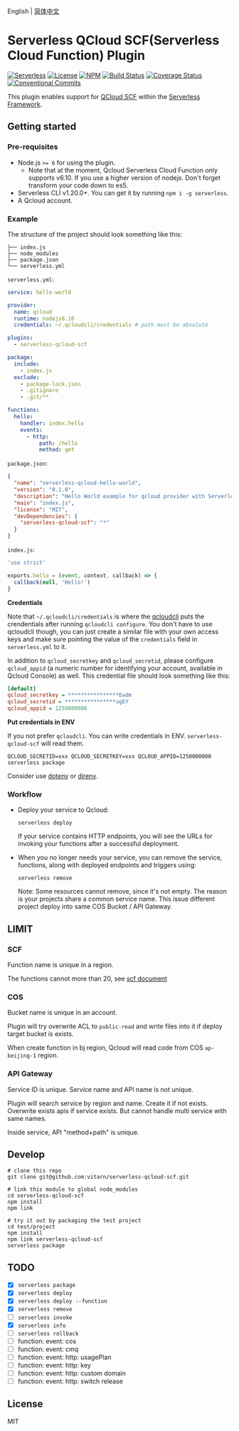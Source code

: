 English | [简体中文](./README.zh-CN.md)

# Serverless QCloud SCF(Serverless Cloud Function) Plugin

[![Serverless][ico-serverless]][link-serverless]
[![License][ico-license]][link-license]
[![NPM][ico-npm]][link-npm]
[![Build Status][ico-build]][link-build]
[![Coverage Status][ico-codecov]][link-codecov]
[![Conventional Commits][ico-commit]][link-commit]

This plugin enables support for [QCloud SCF][link-qcloud-scf] within the [Serverless Framework][link-gh-serverless].

## Getting started

### Pre-requisites

* Node.js `>= 6` for using the plugin.
  * Note that at the moment, Qcloud Serverless Cloud Function only supports v6.10. If you use a higher version of nodejs. Don't forget transform your code down to es5.
* Serverless CLI v1.20.0+. You can get it by running `npm i -g serverless`.
* A Qcloud account.

### Example

The structure of the project should look something like this:

```
├── index.js
├── node_modules
├── package.json
└── serverless.yml
```

`serverless.yml`:

```yaml
service: hello-world

provider:
  name: qcloud
  runtime: nodejs6.10
  credentials: ~/.qcloudcli/credentials # path must be absolute

plugins:
  - serverless-qcloud-scf

package:
  include:
    - index.js
  exclude:
    - package-lock.json
    - .gitignore
    - .git/**

functions:
  hello:
    handler: index.hello
    events:
      - http:
          path: /hello
          method: get
```

`package.json`:

```json
{
  "name": "serverless-qcloud-hello-world",
  "version": "0.1.0",
  "description": "Hello World example for qcloud provider with Serverless Framework.",
  "main": "index.js",
  "license": "MIT",
  "devDependencies": {
    "serverless-qcloud-scf": "*"
  }
}
```

`index.js`:

```javascript
'use strict'

exports.hello = (event, context, callback) => {
  callback(null, 'Hello!')
}
```

**Credentials**

Note that `~/.qcloudcli/credentials` is where the [qcloudcli][link-qcloud-cli] puts the crendentials after running `qcloudcli configure`. You don't have to use qcloudcli though, you can just create a similar file with your own access keys and make sure pointing the value of the `credentials` field in `serverless.yml` to it.

In addition to `qcloud_secretkey` and `qcloud_secretid`, please configure `qcloud_appid` (a numeric number for identifying your account, available in Qcloud Console) as well. This credential file should look something like this:

```ini
[default]
qcloud_secretkey = ****************Ewdm
qcloud_secretid = ****************ugEY
qcloud_appid = 1250000000
```

**Put credentials in ENV**

If you not prefer `qcloudcli`. You can write credentials in ENV. `serverless-qcloud-scf` will read them.

`QCLOUD_SECRETID=xxx QCLOUD_SECRETKEY=xxx QCLOUD_APPID=1250000000 serverless package`

Consider use [dotenv][link-gh-dotenv] or [direnv][link-gh-direnv].

### Workflow

* Deploy your service to Qcloud:

  ```console
  serverless deploy
  ```

  If your service contains HTTP endpoints, you will see the URLs for invoking your functions after a successful deployment.

* When you no longer needs your service, you can remove the service, functions, along with deployed endpoints and triggers using:

  ```console
  serverless remove
  ```

  Note: Some resources cannot remove, since it's not empty. The reason is your projects share a common service name. This issue different project deploy into same COS Bucket / API Gateway.

## LIMIT

### SCF

Function name is unique in a region.

The functions cannot more than 20, see [scf document][link-qcloud-scf-limit]

### COS

Bucket name is unique in an account.

Plugin will try overwrite ACL to `public-read` and write files into it if deploy target bucket is exists.

When create function in bj region, Qcloud will read code from COS `ap-beijing-1` region.

### API Gateway

Service ID is unique. Service name and API name is not unique.

Plugin will search service by region and name. Create it if not exists. Overwrite exists apis if service exists. But cannot handle multi service with same names.

Inside service, API "method+path" is unique.

## Develop

```
# clone this repo
git clone git@github.com:vitarn/serverless-qcloud-scf.git

# link this module to global node_modules
cd serverless-qcloud-scf
npm install
npm link

# try it out by packaging the test project
cd test/project
npm install
npm link serverless-qcloud-scf
serverless package
```

## TODO

* [x] `serverless package`
* [x] `serverless deploy`
* [x] `serverless deploy --function`
* [x] `serverless remove`
* [ ] `serverless invoke`
* [x] `serverless info`
* [ ] `serverless rollback`
* [ ] function: event: cos
* [ ] function: event: cmq
* [ ] function: event: http: usagePlan
* [ ] function: event: http: key
* [ ] function: event: http: custom domain
* [ ] function: event: http: switch release

## License

MIT

[ico-serverless]: http://public.serverless.com/badges/v3.svg
[ico-license]: https://img.shields.io/github/license/vitarn/serverless-qcloud-scf.svg
[ico-npm]: https://img.shields.io/npm/v/serverless-qcloud-scf.svg
[ico-build]: https://travis-ci.org/vitarn/serverless-qcloud-scf.svg?branch=master
[ico-codecov]: https://codecov.io/gh/vitarn/serverless-qcloud-scf/branch/master/graph/badge.svg
[ico-commit]: https://img.shields.io/badge/Conventional%20Commits-1.0.0-yellow.svg

[link-serverless]: http://www.serverless.com/
[link-license]: ./blob/master/LICENSE
[link-npm]: https://www.npmjs.com/package/serverless-qcloud-scf
[link-build]: https://travis-ci.org/vitarn/serverless-qcloud-scf
[link-codecov]: https://codecov.io/gh/vitarn/serverless-qcloud-scf
[link-commit]: https://conventionalcommits.org

[link-gh-serverless]: https://github.com/serverless/serverless
[link-gh-dotenv]: https://github.com/motdotla/dotenv
[link-gh-direnv]: https://github.com/direnv/direnv

[link-qcloud-scf]: https://cloud.tencent.com/product/scf
[link-qcloud-cli]: https://cloud.tencent.com/product/cli
[link-qcloud-scf-limit]: https://cloud.tencent.com/document/product/583/11637
